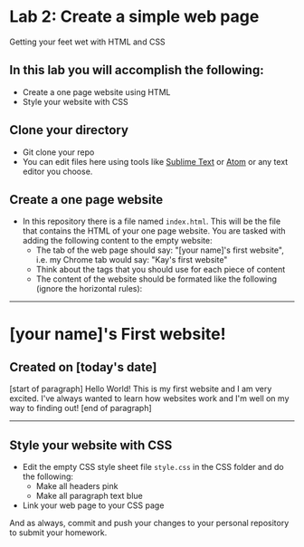 # Lab 2: Create a simple web page
Getting your feet wet with HTML and CSS

## In this lab you will accomplish the following:
 - Create a one page website using HTML
 - Style your website with CSS
 
## Clone your directory
 - Git clone your repo
 - You can edit files here using tools like [Sublime Text](https://www.sublimetext.com/) or [Atom](https://atom.io) or any text editor you choose.
 
## Create a one page website
 - In this repository there is a file named `index.html`. This will be the file that contains the HTML of your one page website. You are tasked with adding the following content to the empty website:
   - The tab of the web page should say: "[your name]'s first website", i.e. my Chrome tab would say: "Kay's first website"
   	- Think about the tags that you should use for each piece of content
    - The content of the website should be formated like the following (ignore the horizontal rules):

---
# [your name]'s First website!
## Created on [today's date]

[start of paragraph]
    	Hello World! This is my first website and I am very excited. I've always wanted to learn how websites work and I'm well on my way to finding out!
[end of paragraph]

---

## Style your website with CSS
 - Edit the empty CSS style sheet file `style.css` in the CSS folder and do the following:
 	- Make all headers pink
 	- Make all paragraph text blue
 - Link your web page to your CSS page

And as always, commit and push your changes to your personal repository to submit your homework.



